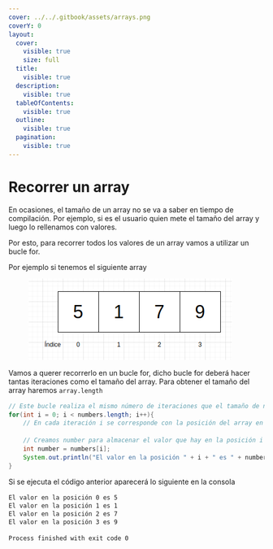 ```yaml
---
cover: ../../.gitbook/assets/arrays.png
coverY: 0
layout:
  cover:
    visible: true
    size: full
  title:
    visible: true
  description:
    visible: true
  tableOfContents:
    visible: true
  outline:
    visible: true
  pagination:
    visible: true
---
```


# Recorrer un array

En ocasiones, el tamaño de un array no se va a saber en tiempo de compilación. Por ejemplo, si es el usuario quien mete el tamaño del array y luego lo rellenamos con valores.

Por esto, para recorrer todos los valores de un array vamos a utilizar un bucle for.

Por ejemplo si tenemos el siguiente array



<figure><img src="../../.gitbook/assets/image.png" alt=""><figcaption></figcaption></figure>

Vamos a querer recorrerlo en un bucle for, dicho bucle for deberá hacer tantas iteraciones como el tamaño del array. Para obtener el tamaño del array haremos `array.length`

```java
// Este bucle realiza el mismo número de iteraciones que el tamaño de numbers
for(int i = 0; i < numbers.length; i++){
    // En cada iteración i se corresponde con la posición del array en la que estamos mirando
    
    // Creamos number para almacenar el valor que hay en la posición i del array
    int number = numbers[i];
    System.out.println("El valor en la posición " + i + " es " + number); 
}
```

Si se ejecuta el código anterior aparecerá lo siguiente en la consola

```log
El valor en la posición 0 es 5
El valor en la posición 1 es 1
El valor en la posición 2 es 7
El valor en la posición 3 es 9

Process finished with exit code 0
```

